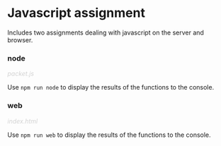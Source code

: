 # Javascript assignment

Includes two assignments dealing with javascript on the server and browser.

### node

<span style="color: #d3d3d3">_packet.js_</span>

Use `npm run node` to display the results of the functions to the console.

### web

<span style="color: #d3d3d3">_index.html_</span>

Use `npm run web` to display the results of the functions to the console.
